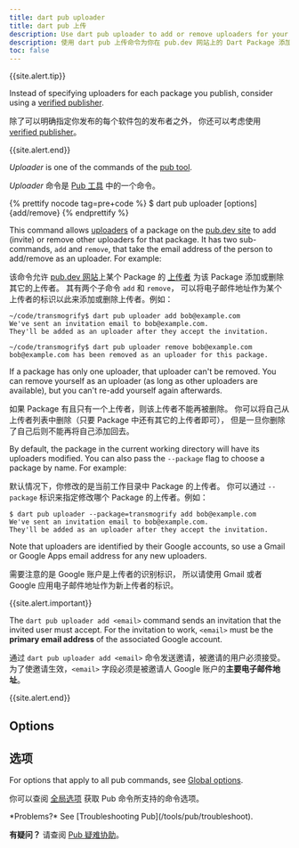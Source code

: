 ```yaml
---
title: dart pub uploader
title: dart pub 上传
description: Use dart pub uploader to add or remove uploaders for your Dart package on the pub.dev site.
description: 使用 dart pub 上传命令为你在 pub.dev 网站上的 Dart Package 添加或删除上传者。
toc: false
---
```


{{site.alert.tip}}

  Instead of specifying uploaders for each package you publish,
  consider using a
  [verified publisher](/tools/pub/verified-publishers).

  除了可以明确指定你发布的每个软件包的发布者之外，
  你还可以考虑使用 [verified publisher](/tools/pub/verified-publishers)。

{{site.alert.end}}

_Uploader_ is one of the commands of the [pub tool](/tools/pub/cmd).

_Uploader_ 命令是 [Pub 工具](/tools/pub/cmd) 中的一个命令。

{% prettify nocode tag=pre+code %}
$ dart pub uploader [options] {add/remove} <email>
{% endprettify %}

This command allows
[uploaders](/tools/pub/glossary#uploader) of a
package on the [pub.dev site]({{site.pub}}) to add (invite) or remove
other uploaders for that package. It has two sub-commands,
`add` and `remove`, that take the email address of the person to
add/remove as an uploader. For example:

该命令允许 [pub.dev 网站]({{site.pub}})上某个 Package 的 [上传者](/tools/pub/glossary#uploader) 
为该 Package 添加或删除其它的上传者。
其有两个子命令 `add` 和 `remove`，
可以将电子邮件地址作为某个上传者的标识以此来添加或删除上传者。例如：

```terminal
~/code/transmogrify$ dart pub uploader add bob@example.com
We've sent an invitation email to bob@example.com.
They'll be added as an uploader after they accept the invitation.

~/code/transmogrify$ dart pub uploader remove bob@example.com
bob@example.com has been removed as an uploader for this package.
```

If a package has only one uploader, that uploader can't be removed. You can
remove yourself as an uploader (as long as other uploaders are available),
but you can't re-add yourself again afterwards.

如果 Package 有且只有一个上传者，则该上传者不能再被删除。
你可以将自己从上传者列表中删除（只要 Package 中还有其它的上传者即可），
但是一旦你删除了自己后则不能再将自己添加回去。

By default, the package in the current working directory will have its
uploaders modified. You can also pass the `--package` flag to choose a
package by name. For example:

默认情况下，你修改的是当前工作目录中 Package 的上传者。
你可以通过 `--package` 标识来指定修改哪个 Package 的上传者。例如：

```terminal
$ dart pub uploader --package=transmogrify add bob@example.com
We've sent an invitation email to bob@example.com.
They'll be added as an uploader after they accept the invitation.
```

Note that uploaders are identified by their Google accounts, so use a Gmail or
Google Apps email address for any new uploaders.

需要注意的是 Google 账户是上传者的识别标识，
所以请使用 Gmail 或者 Google 应用电子邮件地址作为新上传者的标识。

{{site.alert.important}}

  The `dart pub uploader add <email>` command sends an invitation that
  the invited user must accept.
  For the invitation to work,
  `<email>` must be the **primary email address** of
  the associated Google account.
  
  通过 `dart pub uploader add <email>` 命令发送邀请，被邀请的用户必须接受。
  为了使邀请生效，`<email>` 字段必须是被邀请人
  Google 账户的**主要电子邮件地址**。
  
{{site.alert.end}}

## Options

## 选项

For options that apply to all pub commands, see
[Global options](/tools/pub/cmd#global-options).

你可以查阅 [全局选项](/tools/pub/cmd#global-options) 获取 Pub 命令所支持的命令选项。

<aside class="alert alert-info" markdown="1">
  *Problems?* See [Troubleshooting Pub](/tools/pub/troubleshoot).

  **有疑问？** 请查阅 [Pub 疑难协助](/tools/pub/troubleshoot)。
</aside>
